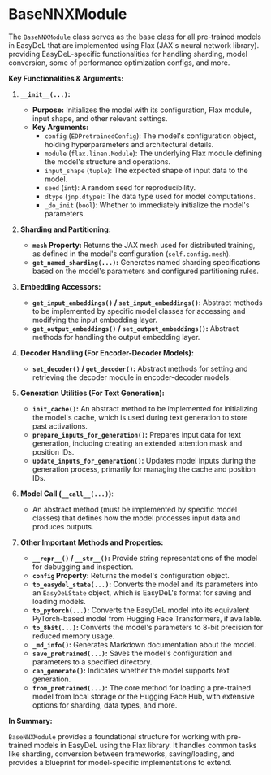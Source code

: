 # BaseNNXModule

The `BaseNNXModule` class serves as the base class for all pre-trained models in EasyDeL that are implemented using Flax (JAX's neural network library). providing EasyDeL-specific functionalities for handling sharding, model conversion, some of performance optimization configs, and more.



**Key Functionalities & Arguments:**

1. **`__init__(...)`:**
   - **Purpose:** Initializes the model with its configuration, Flax module, input shape, and other relevant settings.
   - **Key Arguments:**
      - `config` (`EDPretrainedConfig`): The model's configuration object, holding hyperparameters and architectural details.
      - `module` (`flax.linen.Module`): The underlying Flax module defining the model's structure and operations. 
      - `input_shape` (`tuple`): The expected shape of input data to the model.
      - `seed` (`int`):  A random seed for reproducibility.
      - `dtype` (`jnp.dtype`):  The data type used for model computations.
      - `_do_init` (`bool`): Whether to immediately initialize the model's parameters.

2. **Sharding and Partitioning:**
   - **`mesh` Property:** Returns the JAX mesh used for distributed training, as defined in the model's configuration (`self.config.mesh`).
   - **`get_named_sharding(...)`:** Generates named sharding specifications based on the model's parameters and configured partitioning rules.

3. **Embedding Accessors:**
   - **`get_input_embeddings()` / `set_input_embeddings()`:** Abstract methods to be implemented by specific model classes for accessing and modifying the input embedding layer.
   - **`get_output_embeddings()` / `set_output_embeddings()`:**  Abstract methods for handling the output embedding layer.

4. **Decoder Handling (For Encoder-Decoder Models):**
   - **`set_decoder()` / `get_decoder()`:**  Abstract methods for setting and retrieving the decoder module in encoder-decoder models.

5. **Generation Utilities (For Text Generation):**
   - **`init_cache()`:** An abstract method to be implemented for initializing the model's cache, which is used during text generation to store past activations. 
   - **`prepare_inputs_for_generation()`:** Prepares input data for text generation, including creating an extended attention mask and position IDs.
   - **`update_inputs_for_generation()`:** Updates model inputs during the generation process, primarily for managing the cache and position IDs.

6. **Model Call (`__call__(...)`)**: 
   - An abstract method (must be implemented by specific model classes) that defines how the model processes input data and produces outputs. 

7. **Other Important Methods and Properties:**
   - **`__repr__()` / `__str__()`:**  Provide string representations of the model for debugging and inspection.
   - **`config` Property:**  Returns the model's configuration object.
   - **`to_easydel_state(...)`:** Converts the model and its parameters into an `EasyDeLState` object, which is EasyDeL's format for saving and loading models. 
   - **`to_pytorch(...)`:**  Converts the EasyDeL model into its equivalent PyTorch-based model from Hugging Face Transformers, if available.
   - **`to_8bit(...)`:**  Converts the model's parameters to 8-bit precision for reduced memory usage. 
   - **`_md_info()`:** Generates Markdown documentation about the model. 
   - **`save_pretrained(...)`:** Saves the model's configuration and parameters to a specified directory.
   - **`can_generate()`:**  Indicates whether the model supports text generation.
   - **`from_pretrained(...)`:**  The core method for loading a pre-trained model from local storage or the Hugging Face Hub, with extensive options for sharding, data types, and more.

**In Summary:**

`BaseNNXModule` provides a foundational structure for working with pre-trained models in EasyDeL using the Flax library.  It handles common tasks like sharding, conversion between frameworks, saving/loading, and provides a blueprint for model-specific implementations to extend. 


